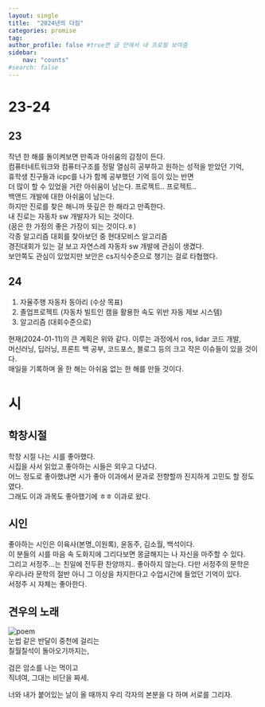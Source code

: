 ```yaml
---
layout: single
title:  "2024년의 다짐"
categories: promise
tag: 
author_profile: false #true면 글 안에서 내 프로필 보여줌
sidebar:
    nav: "counts"
#search: false
---
```


# 23-24

## 23
작년 한 해를 돌이켜보면 만족과 아쉬움의 감정이 든다.   
컴퓨터네트워크와 컴퓨터구조를 정말 열심히 공부하고 원하는 성적을 받았던 기억,   
휴학생 친구들과 icpc를 나가 함께 공부했던 기억 등이 있는 반면   
더 많이 할 수 있었을 거란 아쉬움이 남는다. 프로젝트.. 프로젝트..   
백앤드 개발에 대한 아쉬움이 남는다.   
하지만 진로를 찾은 해니까 뜻깊은 한 해라고 만족한다.   
내 진로는 자동차 sw 개발자가 되는 것이다.   
(꿈은 한 가정의 좋은 가장이 되는 것이다.ㅎ)   
각종 알고리즘 대회를 찾아보던 중 현대모비스 알고리즘   
경진대회가 있는 걸 보고 자연스레 자동차 sw 개발에 관심이 생겼다.   
보안쪽도 관심이 있었지만 보안은 cs지식수준으로 챙기는 걸로 타협했다.   

## 24
1. 자율주행 자동차 동아리 (수상 목표)   
2. 졸업프로젝트 (자동차 빌트인 캠을 활용한 속도 위반 자동 제보 시스템)   
3. 알고리즘 (대회수준으로)   

현재(2024-01-11)의 큰 계획은 위와 같다. 이루는 과정에서 ros, lidar 코드 개발,   
머신러닝, 딥러닝, 프론트 백 공부, 코드포스, 블로그 등의 크고 작은 이슈들이 있을 것이다.   
매일을 기록하며 올 한 해는 아쉬움 없는 한 해를 만들 것이다.   

# 시

## 학창시절
학창 시절 나는 시를 좋아했다.   
시집을 사서 읽었고 좋아하는 시들은 외우고 다녔다.   
어느 정도로 좋아했냐면 시가 좋아 이과에서 문과로 전향할까 진지하게 고민도 할 정도였다.   
그래도 이과 과목도 좋아했기에 ㅎㅎ 이과로 왔다.   

## 시인
좋아하는 시인은 이육사(본명_이원록), 윤동주, 김소월, 백석이다.   
이 분들의 시를 마음 속 도화지에 그리다보면 몽글해지는 나 자신을 마주할 수 있다.  
그리고 서정주...는 친일에 전두환 찬양까지.. 좋아하지 않는다. 다만 서정주의 문학은   
우리나라 문학의 절반 아니 그 이상을 차지한다고 수업시간에 들었던 기억이 있다.   
서정주 시 자체는 좋아한다.   

## 견우의 노래
![poem](https://github.com/jwjungwoo/jwjungwoo.github.io/assets/140131247/1d9dbf64-0e74-435b-a0f0-51f7fc720098)   
눈썹 같은 반달이 중천에 걸리는   
칠월칠석이 돌아오기까지는,   
   
검은 암소를 나는 먹이고   
직녀여, 그대는 비단을 짜세.   
   
너와 내가 붙어있는 날이 올 때까지 우리 각자의 본분을 다 하며 서로를 그리자.   
